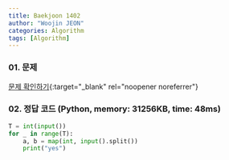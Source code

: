 ```yaml
---
title: Baekjoon 1402
author: "Woojin JEON"
categories: Algorithm
tags: [Algorithm]
---
```


### 01. 문제

[문제 확인하기](https://www.acmicpc.net/problem/1402){:target="_blank" rel="noopener noreferrer"}

### 02. 정답 코드 (Python, memory: 31256KB, time: 48ms)

```Python
T = int(input())
for _ in range(T):
    a, b = map(int, input().split())
    print("yes")
```
